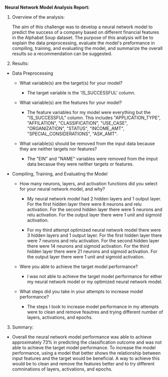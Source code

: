 **Neural Network Model Analysis Report:**

1. Overview of the analysis: 

    The aim of this challenge was to develop a neural network model to predict the success of a company based on different financial features in the Alphabet Soup dataset. The purpose of this analysis will be to explain the data preprocessing, evaluate the model's preformance in compiling, training, and evaluating the model, and summarize the overall results so a recommendation can be suggested. 

2. Results: 

* Data Preprocessing

    * What variable(s) are the target(s) for your model?
      * The target variable is the 'IS_SUCCESSFUL' column.

    * What variable(s) are the features for your model?
      * The feature variables for my model were everything but the "IS_SUCCESSFUL" column. This includes "APPLICATION_TYPE", "AFFILATION", "CLASSIFICATION", "USE_CASE", "ORGANIZATION", "STATUS", "INCOME_AMT", "SPECIAL_CONSIDERATIONS", "ASK_AMT".

    * What variable(s) should be removed from the input data because they are neither targets nor features?
      * The "EIN" and "NAME" variables were removed from the imput data becasue they were neither targets or features.

* Compiling, Training, and Evaluating the Model

    * How many neurons, layers, and activation functions did you select for your neural network model, and why?
      * My neural network model had 2 hidden layers and 1 output layer. For the first hidden layer there were 8 neurons and relu activation. For the second hidden layer there were 5 neurons and relu activation. For the output layer there were 1 unit and sigmoid activation. 

      * For my third attempt optimized neural network model there were 3 hidden layers and 1 output layer. For the first hidden layer there were 7 neurons and relu activation. For the second hidden layer there were 14 neurons and sigmoid activation. For the third hidden layer there were 21 neurons and sigmoid activation. For the output layer there were 1 unit and sigmoid activation. 

    * Were you able to achieve the target model performance?
      * I was not able to achieve the target model performance for either my neural network model or my optimized neural network model. 

    * What steps did you take in your attempts to increase model performance?
      * The steps I took to increase model performance in my attempts were to clean and remove feautres and trying different number of layers, activations, and epochs.  

3. Summary:

* Overall the neural network model performance was able to achieve approximately 73% in predicting the classification outcome and was not able to achieve the target model performance. To increase the model performance, using a model that better shows the relationship between input features and the target would be beneficial. A way to achieve this would be to clean and remove the features better and to try different comninations of layers, activations, and epochs. 